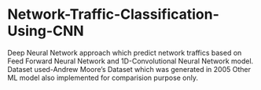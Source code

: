 # Network-Traffic-Classification-Using-CNN
Deep Neural Network approach which predict network traffics based on Feed Forward Neural Network and 1D-Convolutional Neural Network model.
Dataset used-Andrew Moore’s Dataset which was generated in  2005
Other ML model also implemented for comparision purpose only. 
